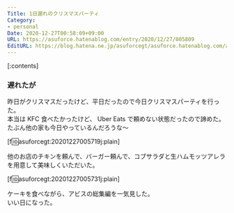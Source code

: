 ```yaml
---
Title: 1日遅れのクリスマスパーティ
Category:
- personal
Date: 2020-12-27T00:58:09+09:00
URL: https://asuforce.hatenablog.com/entry/2020/12/27/005809
EditURL: https://blog.hatena.ne.jp/asuforcegt/asuforce.hatenablog.com/atom/entry/26006613670356926
---
```


[:contents]

### 遅れたが

昨日がクリスマスだったけど、平日だったので今日クリスマスパーティを行った。  
本当は KFC 食べたかったけど、 Uber Eats で頼めない状態だったので諦めた。  
たぶん他の家も今日やっているんだろうな～

[f:id:asuforcegt:20201227005719j:plain]

他のお店のチキンを頼んで、バーガー頼んで、コブサラダと生ハムモッツアレラを用意して美味しくいただいた。  

[f:id:asuforcegt:20201227005731j:plain]

ケーキを食べながら、アビスの総集編を一気見した。  
いい日になった。
